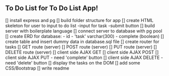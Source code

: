 ## To Do List for To Do List App!

[] install express and pg
[] build folder structure for app
[] create HTML skeleton for user to input to do list
    -input for task
    -submit button 
[] build server with boilerplate language
[] connect server to database with pg pool
[] create ERD for database:
    - id
    - 'task' varchar(300)
    - complete (boolean)
[] create table and insert dummy data in database.sql file
[] create router for tasks
    [] GET route (server)
    [] POST route (server)
    [] PUT route (server)
    [] DELETE route (server)
[] client side AJAX GET
[] client side AJAX POST
[] client side AJAX PUT
    - need 'complete' button 
[] client side AJAX DELETE
    - need 'delete' button
[] display the tasks on the DOM
[] add some CSS/Bootstrap
[] write readme
